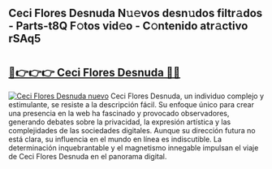 ## Ceci Flores Desnuda N𝚞𝚎vos desn𝚞dos filtr𝚊dos - Parts-t8Q F𝚘tos vid𝚎o - C𝚘ntenido atr𝚊ctivo rSAq5

# <h2><a href="http://mbc19g.tromn.icu/?c=Ceci+Flores+Desnuda">🔗👉👉👉 Ceci Flores Desnuda 🔗🔗</a></h2>

[![Ceci Flores Desnuda nuevo](https://i.imgur.com/pEAQMta.gif)](http://mbc19g.tromn.icu/?c=Ceci+Flores+Desnuda)
Ceci Flores Desnuda, un individuo complejo y estimulante, se resiste a la descripción fácil. Su enfoque único para crear una presencia en la web ha fascinado y provocado observadores, generando debates sobre la privacidad, la expresión artística y las complejidades de las sociedades digitales. Aunque su dirección futura no está clara, su influencia en el mundo en línea es indiscutible. La determinación inquebrantable y el magnetismo innegable impulsan el viaje de Ceci Flores Desnuda en el panorama digital.
